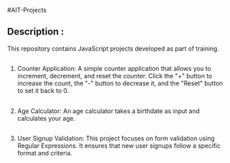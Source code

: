 #AIT-Projects

## Description :
This repository contains JavaScript projects developed as part of training.

##

1. Counter Application: 
A simple counter application that allows you to increment, decrement, and reset the counter. Click the "+" button to increase the count, the "-" button to decrease it, and the "Reset" button to set it back to 0.

##

2. Age Calculator: 
An age calculator takes a birthdate as input and calculates your age.

##

3. User Signup Validation:
This project focuses on form validation using Regular Expressions. It ensures that new user signups follow a specific format and criteria.

##